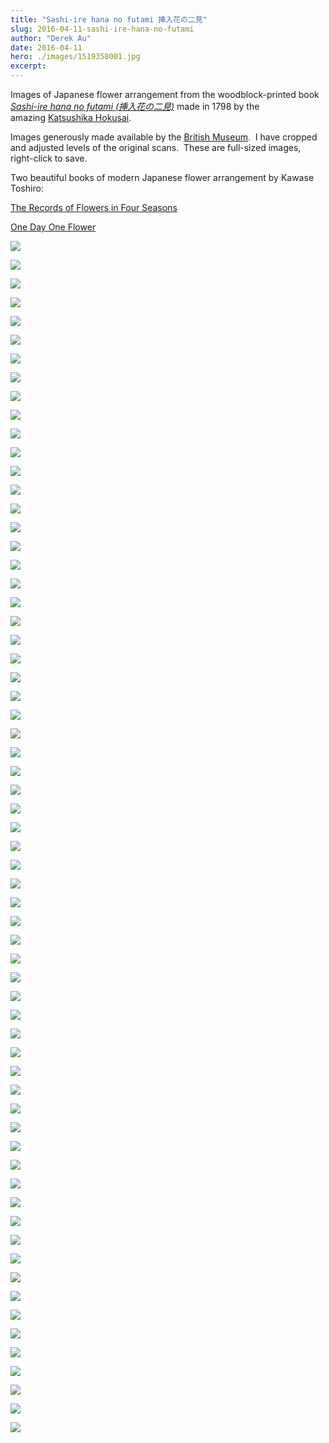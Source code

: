 ```yaml
---
title: "Sashi-ire hana no futami 挿入花の二見"
slug: 2016-04-11-sashi-ire-hana-no-futami
author: "Derek Au"
date: 2016-04-11
hero: ./images/1519358001.jpg
excerpt: 
---
```


Images of Japanese flower arrangement from the woodblock-printed book _[Sashi-ire hana no futami (挿入花の二見)](http://www.britishmuseum.org/research/collection_online/collection_object_details.aspx?objectId=779155&partId=1)_ made in 1798 by the amazing [Katsushika Hokusai](https://ukiyo-e.org/artist/katsushika-hokusai).

Images generously made available by the [British Museum](http://www.britishmuseum.org/).  I have cropped and adjusted levels of the original scans.  These are full-sized images, right-click to save.

Two beautiful books of modern Japanese flower arrangement by Kawase Toshiro:

[The Records of Flowers in Four Seasons](http://www.amazon.com/Records-Flowers-Seasons-Hardcover-Chinese/dp/7556104737/)

[One Day One Flower](http://www.amazon.com/One-Day-Flower-Chinese/dp/7543899868/)

![](./images/1519358001.jpg)

![](./images/710266001.jpg)

![](./images/1519368001.jpg)

![](./images/1519370001.jpg)

![](./images/1519373001.jpg)

![](./images/1519374001.jpg)

![](./images/1519375001.jpg)

![](./images/1519377001.jpg)

![](./images/1519381001.jpg)

![](./images/1519382001.jpg)

![](./images/1519383001.jpg)

![](./images/1519385001.jpg)

![](./images/1519386001.jpg)

![](./images/1519387001.jpg)

![](./images/1519388001.jpg)

![](./images/1519389001.jpg)

![](./images/1519390001.jpg)

![](./images/1519391001.jpg)

![](./images/1519392001.jpg)

![](./images/1519393001.jpg)

![](./images/1519394001.jpg)

![](./images/1519396001.jpg)

![](./images/1519397001.jpg)

![](./images/1519398001.jpg)

![](./images/1519399001.jpg)

![](./images/1519400001.jpg)

![](./images/1519401001.jpg)

![](./images/1519402001.jpg)

![](./images/1519403001.jpg)

![](./images/1519404001.jpg)

![](./images/1519405001.jpg)

![](./images/1519406001.jpg)

![](./images/1519409001.jpg)

![](./images/1519410001.jpg)

![](./images/1519412001.jpg)

![](./images/1519413001.jpg)

![](./images/Untitled-1.jpg)

![](./images/Untitled-2.jpg)

![](./images/Untitled-3.jpg)

![](./images/Untitled-4.jpg)

![](./images/Untitled-5.jpg)

![](./images/Untitled-6.jpg)

![](./images/Untitled-7.jpg)

![](./images/Untitled-8.jpg)

![](./images/Untitled-9.jpg)

![](./images/Untitled-10.jpg)

![](./images/Untitled-11.jpg)

![](./images/Untitled-12.jpg)

![](./images/Untitled-13.jpg)

![](./images/Untitled-14.jpg)

![](./images/Untitled-15.jpg)

![](./images/Untitled-16.jpg)

![](./images/Untitled-17.jpg)

![](./images/Untitled-18.jpg)

![](./images/Untitled-19.jpg)

![](./images/Untitled-20.jpg)

![](./images/Untitled-21.jpg)

![](./images/Untitled-22.jpg)

![](./images/Untitled-23.jpg)


![](./images/1519376001.jpg)

![](./images/1519378001.jpg)

![](./images/1519384001.jpg)

![](./images/1519395001.jpg)

![](./images/1519411001.jpg)
